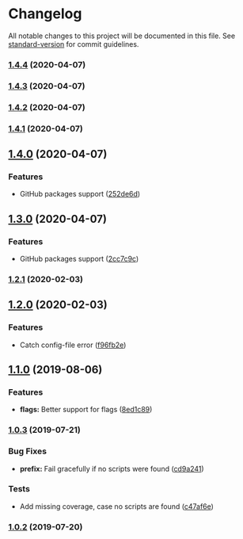 # Changelog

All notable changes to this project will be documented in this file. See [standard-version](https://github.com/conventional-changelog/standard-version) for commit guidelines.

### [1.4.4](https://github.com/a-nozeret/prompt-run/compare/v1.4.3...v1.4.4) (2020-04-07)



### [1.4.3](https://github.com/a-nozeret/prompt-run/compare/v1.4.2...v1.4.3) (2020-04-07)



### [1.4.2](https://github.com/a-nozeret/prompt-run/compare/v1.4.1...v1.4.2) (2020-04-07)



### [1.4.1](https://github.com/a-nozeret/prompt-run/compare/v1.4.0...v1.4.1) (2020-04-07)



## [1.4.0](https://github.com/a-nozeret/prompt-run/compare/v1.3.0...v1.4.0) (2020-04-07)


### Features

* GitHub packages support ([252de6d](https://github.com/a-nozeret/prompt-run/commit/252de6d))



## [1.3.0](https://github.com/a-nozeret/prompt-run/compare/v1.2.1...v1.3.0) (2020-04-07)


### Features

* GitHub packages support ([2cc7c9c](https://github.com/a-nozeret/prompt-run/commit/2cc7c9c))



### [1.2.1](https://github.com/a-nozeret/prompt-run/compare/v1.2.0...v1.2.1) (2020-02-03)



## [1.2.0](https://github.com/a-nozeret/prompt-run/compare/v1.1.0...v1.2.0) (2020-02-03)


### Features

* Catch config-file error ([f96fb2e](https://github.com/a-nozeret/prompt-run/commit/f96fb2e))



## [1.1.0](https://github.com/a-nozeret/prompt-run/compare/v1.0.3...v1.1.0) (2019-08-06)


### Features

* **flags:** Better support for flags ([8ed1c89](https://github.com/a-nozeret/prompt-run/commit/8ed1c89))



### [1.0.3](https://github.com/a-nozeret/prompt-run/compare/v1.0.2...v1.0.3) (2019-07-21)


### Bug Fixes

* **prefix:** Fail gracefully if no scripts were found ([cd9a241](https://github.com/a-nozeret/prompt-run/commit/cd9a241))


### Tests

* Add missing coverage, case no scripts are found ([c47af6e](https://github.com/a-nozeret/prompt-run/commit/c47af6e))



### [1.0.2](https://github.com/a-nozeret/prompt-run/compare/v1.0.1...v1.0.2) (2019-07-20)
